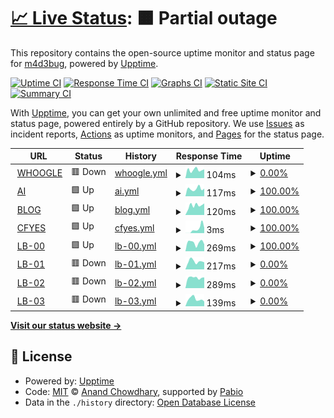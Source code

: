 # [📈 Live Status](https://status.madebug.net): <!--live status--> **🟧 Partial outage**

This repository contains the open-source uptime monitor and status page for [m4d3bug](https://blog.madebug.net), powered by [Upptime](https://github.com/upptime/upptime).

[![Uptime CI](https://github.com/m4d3bug/status/workflows/Uptime%20CI/badge.svg)](https://github.com/m4d3bug/status/actions?query=workflow%3A%22Uptime+CI%22)
[![Response Time CI](https://github.com/m4d3bug/status/workflows/Response%20Time%20CI/badge.svg)](https://github.com/m4d3bug/status/actions?query=workflow%3A%22Response+Time+CI%22)
[![Graphs CI](https://github.com/m4d3bug/status/workflows/Graphs%20CI/badge.svg)](https://github.com/m4d3bug/status/actions?query=workflow%3A%22Graphs+CI%22)
[![Static Site CI](https://github.com/m4d3bug/status/workflows/Static%20Site%20CI/badge.svg)](https://github.com/m4d3bug/status/actions?query=workflow%3A%22Static+Site+CI%22)
[![Summary CI](https://github.com/m4d3bug/status/workflows/Summary%20CI/badge.svg)](https://github.com/m4d3bug/status/actions?query=workflow%3A%22Summary+CI%22)

With [Upptime](https://upptime.js.org), you can get your own unlimited and free uptime monitor and status page, powered entirely by a GitHub repository. We use [Issues](https://github.com/m4d3bug/status/issues) as incident reports, [Actions](https://github.com/m4d3bug/status/actions) as uptime monitors, and [Pages](https://status.madebug.net) for the status page.

<!--start: status pages-->
<!-- This summary is generated by Upptime (https://github.com/upptime/upptime) -->
<!-- Do not edit this manually, your changes will be overwritten -->
<!-- prettier-ignore -->
| URL | Status | History | Response Time | Uptime |
| --- | ------ | ------- | ------------- | ------ |
| <img alt="" src="https://icons.duckduckgo.com/ip3/whoogle.madebug.net.ico" height="13"> [WHOOGLE](https://whoogle.madebug.net) | 🟥 Down | [whoogle.yml](https://github.com/m4d3bug/status/commits/HEAD/history/whoogle.yml) | <details><summary><img alt="Response time graph" src="./graphs/whoogle/response-time-week.png" height="20"> 104ms</summary><br><a href="https://status.madebug.net/history/whoogle"><img alt="Response time 525" src="https://img.shields.io/endpoint?url=https%3A%2F%2Fraw.githubusercontent.com%2Fm4d3bug%2Fstatus%2FHEAD%2Fapi%2Fwhoogle%2Fresponse-time.json"></a><br><a href="https://status.madebug.net/history/whoogle"><img alt="24-hour response time 111" src="https://img.shields.io/endpoint?url=https%3A%2F%2Fraw.githubusercontent.com%2Fm4d3bug%2Fstatus%2FHEAD%2Fapi%2Fwhoogle%2Fresponse-time-day.json"></a><br><a href="https://status.madebug.net/history/whoogle"><img alt="7-day response time 104" src="https://img.shields.io/endpoint?url=https%3A%2F%2Fraw.githubusercontent.com%2Fm4d3bug%2Fstatus%2FHEAD%2Fapi%2Fwhoogle%2Fresponse-time-week.json"></a><br><a href="https://status.madebug.net/history/whoogle"><img alt="30-day response time 130" src="https://img.shields.io/endpoint?url=https%3A%2F%2Fraw.githubusercontent.com%2Fm4d3bug%2Fstatus%2FHEAD%2Fapi%2Fwhoogle%2Fresponse-time-month.json"></a><br><a href="https://status.madebug.net/history/whoogle"><img alt="1-year response time 525" src="https://img.shields.io/endpoint?url=https%3A%2F%2Fraw.githubusercontent.com%2Fm4d3bug%2Fstatus%2FHEAD%2Fapi%2Fwhoogle%2Fresponse-time-year.json"></a></details> | <details><summary><a href="https://status.madebug.net/history/whoogle">0.00%</a></summary><a href="https://status.madebug.net/history/whoogle"><img alt="All-time uptime 82.86%" src="https://img.shields.io/endpoint?url=https%3A%2F%2Fraw.githubusercontent.com%2Fm4d3bug%2Fstatus%2FHEAD%2Fapi%2Fwhoogle%2Fuptime.json"></a><br><a href="https://status.madebug.net/history/whoogle"><img alt="24-hour uptime 0.00%" src="https://img.shields.io/endpoint?url=https%3A%2F%2Fraw.githubusercontent.com%2Fm4d3bug%2Fstatus%2FHEAD%2Fapi%2Fwhoogle%2Fuptime-day.json"></a><br><a href="https://status.madebug.net/history/whoogle"><img alt="7-day uptime 0.00%" src="https://img.shields.io/endpoint?url=https%3A%2F%2Fraw.githubusercontent.com%2Fm4d3bug%2Fstatus%2FHEAD%2Fapi%2Fwhoogle%2Fuptime-week.json"></a><br><a href="https://status.madebug.net/history/whoogle"><img alt="30-day uptime 7.96%" src="https://img.shields.io/endpoint?url=https%3A%2F%2Fraw.githubusercontent.com%2Fm4d3bug%2Fstatus%2FHEAD%2Fapi%2Fwhoogle%2Fuptime-month.json"></a><br><a href="https://status.madebug.net/history/whoogle"><img alt="1-year uptime 82.86%" src="https://img.shields.io/endpoint?url=https%3A%2F%2Fraw.githubusercontent.com%2Fm4d3bug%2Fstatus%2FHEAD%2Fapi%2Fwhoogle%2Fuptime-year.json"></a></details>
| <img alt="" src="https://icons.duckduckgo.com/ip3/ai.madebug.net.ico" height="13"> [AI](https://ai.madebug.net) | 🟩 Up | [ai.yml](https://github.com/m4d3bug/status/commits/HEAD/history/ai.yml) | <details><summary><img alt="Response time graph" src="./graphs/ai/response-time-week.png" height="20"> 117ms</summary><br><a href="https://status.madebug.net/history/ai"><img alt="Response time 149" src="https://img.shields.io/endpoint?url=https%3A%2F%2Fraw.githubusercontent.com%2Fm4d3bug%2Fstatus%2FHEAD%2Fapi%2Fai%2Fresponse-time.json"></a><br><a href="https://status.madebug.net/history/ai"><img alt="24-hour response time 120" src="https://img.shields.io/endpoint?url=https%3A%2F%2Fraw.githubusercontent.com%2Fm4d3bug%2Fstatus%2FHEAD%2Fapi%2Fai%2Fresponse-time-day.json"></a><br><a href="https://status.madebug.net/history/ai"><img alt="7-day response time 117" src="https://img.shields.io/endpoint?url=https%3A%2F%2Fraw.githubusercontent.com%2Fm4d3bug%2Fstatus%2FHEAD%2Fapi%2Fai%2Fresponse-time-week.json"></a><br><a href="https://status.madebug.net/history/ai"><img alt="30-day response time 149" src="https://img.shields.io/endpoint?url=https%3A%2F%2Fraw.githubusercontent.com%2Fm4d3bug%2Fstatus%2FHEAD%2Fapi%2Fai%2Fresponse-time-month.json"></a><br><a href="https://status.madebug.net/history/ai"><img alt="1-year response time 149" src="https://img.shields.io/endpoint?url=https%3A%2F%2Fraw.githubusercontent.com%2Fm4d3bug%2Fstatus%2FHEAD%2Fapi%2Fai%2Fresponse-time-year.json"></a></details> | <details><summary><a href="https://status.madebug.net/history/ai">100.00%</a></summary><a href="https://status.madebug.net/history/ai"><img alt="All-time uptime 100.00%" src="https://img.shields.io/endpoint?url=https%3A%2F%2Fraw.githubusercontent.com%2Fm4d3bug%2Fstatus%2FHEAD%2Fapi%2Fai%2Fuptime.json"></a><br><a href="https://status.madebug.net/history/ai"><img alt="24-hour uptime 100.00%" src="https://img.shields.io/endpoint?url=https%3A%2F%2Fraw.githubusercontent.com%2Fm4d3bug%2Fstatus%2FHEAD%2Fapi%2Fai%2Fuptime-day.json"></a><br><a href="https://status.madebug.net/history/ai"><img alt="7-day uptime 100.00%" src="https://img.shields.io/endpoint?url=https%3A%2F%2Fraw.githubusercontent.com%2Fm4d3bug%2Fstatus%2FHEAD%2Fapi%2Fai%2Fuptime-week.json"></a><br><a href="https://status.madebug.net/history/ai"><img alt="30-day uptime 100.00%" src="https://img.shields.io/endpoint?url=https%3A%2F%2Fraw.githubusercontent.com%2Fm4d3bug%2Fstatus%2FHEAD%2Fapi%2Fai%2Fuptime-month.json"></a><br><a href="https://status.madebug.net/history/ai"><img alt="1-year uptime 100.00%" src="https://img.shields.io/endpoint?url=https%3A%2F%2Fraw.githubusercontent.com%2Fm4d3bug%2Fstatus%2FHEAD%2Fapi%2Fai%2Fuptime-year.json"></a></details>
| <img alt="" src="https://icons.duckduckgo.com/ip3/blog.madebug.net.ico" height="13"> [BLOG](https://blog.madebug.net) | 🟩 Up | [blog.yml](https://github.com/m4d3bug/status/commits/HEAD/history/blog.yml) | <details><summary><img alt="Response time graph" src="./graphs/blog/response-time-week.png" height="20"> 120ms</summary><br><a href="https://status.madebug.net/history/blog"><img alt="Response time 143" src="https://img.shields.io/endpoint?url=https%3A%2F%2Fraw.githubusercontent.com%2Fm4d3bug%2Fstatus%2FHEAD%2Fapi%2Fblog%2Fresponse-time.json"></a><br><a href="https://status.madebug.net/history/blog"><img alt="24-hour response time 146" src="https://img.shields.io/endpoint?url=https%3A%2F%2Fraw.githubusercontent.com%2Fm4d3bug%2Fstatus%2FHEAD%2Fapi%2Fblog%2Fresponse-time-day.json"></a><br><a href="https://status.madebug.net/history/blog"><img alt="7-day response time 120" src="https://img.shields.io/endpoint?url=https%3A%2F%2Fraw.githubusercontent.com%2Fm4d3bug%2Fstatus%2FHEAD%2Fapi%2Fblog%2Fresponse-time-week.json"></a><br><a href="https://status.madebug.net/history/blog"><img alt="30-day response time 142" src="https://img.shields.io/endpoint?url=https%3A%2F%2Fraw.githubusercontent.com%2Fm4d3bug%2Fstatus%2FHEAD%2Fapi%2Fblog%2Fresponse-time-month.json"></a><br><a href="https://status.madebug.net/history/blog"><img alt="1-year response time 143" src="https://img.shields.io/endpoint?url=https%3A%2F%2Fraw.githubusercontent.com%2Fm4d3bug%2Fstatus%2FHEAD%2Fapi%2Fblog%2Fresponse-time-year.json"></a></details> | <details><summary><a href="https://status.madebug.net/history/blog">100.00%</a></summary><a href="https://status.madebug.net/history/blog"><img alt="All-time uptime 100.00%" src="https://img.shields.io/endpoint?url=https%3A%2F%2Fraw.githubusercontent.com%2Fm4d3bug%2Fstatus%2FHEAD%2Fapi%2Fblog%2Fuptime.json"></a><br><a href="https://status.madebug.net/history/blog"><img alt="24-hour uptime 100.00%" src="https://img.shields.io/endpoint?url=https%3A%2F%2Fraw.githubusercontent.com%2Fm4d3bug%2Fstatus%2FHEAD%2Fapi%2Fblog%2Fuptime-day.json"></a><br><a href="https://status.madebug.net/history/blog"><img alt="7-day uptime 100.00%" src="https://img.shields.io/endpoint?url=https%3A%2F%2Fraw.githubusercontent.com%2Fm4d3bug%2Fstatus%2FHEAD%2Fapi%2Fblog%2Fuptime-week.json"></a><br><a href="https://status.madebug.net/history/blog"><img alt="30-day uptime 100.00%" src="https://img.shields.io/endpoint?url=https%3A%2F%2Fraw.githubusercontent.com%2Fm4d3bug%2Fstatus%2FHEAD%2Fapi%2Fblog%2Fuptime-month.json"></a><br><a href="https://status.madebug.net/history/blog"><img alt="1-year uptime 100.00%" src="https://img.shields.io/endpoint?url=https%3A%2F%2Fraw.githubusercontent.com%2Fm4d3bug%2Fstatus%2FHEAD%2Fapi%2Fblog%2Fuptime-year.json"></a></details>
| <img alt="" src="https://icons.duckduckgo.com/ip3/null.ico" height="13"> [CFYES](cfyes.m4d3bug.com) | 🟩 Up | [cfyes.yml](https://github.com/m4d3bug/status/commits/HEAD/history/cfyes.yml) | <details><summary><img alt="Response time graph" src="./graphs/cfyes/response-time-week.png" height="20"> 3ms</summary><br><a href="https://status.madebug.net/history/cfyes"><img alt="Response time 8" src="https://img.shields.io/endpoint?url=https%3A%2F%2Fraw.githubusercontent.com%2Fm4d3bug%2Fstatus%2FHEAD%2Fapi%2Fcfyes%2Fresponse-time.json"></a><br><a href="https://status.madebug.net/history/cfyes"><img alt="24-hour response time 3" src="https://img.shields.io/endpoint?url=https%3A%2F%2Fraw.githubusercontent.com%2Fm4d3bug%2Fstatus%2FHEAD%2Fapi%2Fcfyes%2Fresponse-time-day.json"></a><br><a href="https://status.madebug.net/history/cfyes"><img alt="7-day response time 3" src="https://img.shields.io/endpoint?url=https%3A%2F%2Fraw.githubusercontent.com%2Fm4d3bug%2Fstatus%2FHEAD%2Fapi%2Fcfyes%2Fresponse-time-week.json"></a><br><a href="https://status.madebug.net/history/cfyes"><img alt="30-day response time 4" src="https://img.shields.io/endpoint?url=https%3A%2F%2Fraw.githubusercontent.com%2Fm4d3bug%2Fstatus%2FHEAD%2Fapi%2Fcfyes%2Fresponse-time-month.json"></a><br><a href="https://status.madebug.net/history/cfyes"><img alt="1-year response time 8" src="https://img.shields.io/endpoint?url=https%3A%2F%2Fraw.githubusercontent.com%2Fm4d3bug%2Fstatus%2FHEAD%2Fapi%2Fcfyes%2Fresponse-time-year.json"></a></details> | <details><summary><a href="https://status.madebug.net/history/cfyes">100.00%</a></summary><a href="https://status.madebug.net/history/cfyes"><img alt="All-time uptime 99.96%" src="https://img.shields.io/endpoint?url=https%3A%2F%2Fraw.githubusercontent.com%2Fm4d3bug%2Fstatus%2FHEAD%2Fapi%2Fcfyes%2Fuptime.json"></a><br><a href="https://status.madebug.net/history/cfyes"><img alt="24-hour uptime 100.00%" src="https://img.shields.io/endpoint?url=https%3A%2F%2Fraw.githubusercontent.com%2Fm4d3bug%2Fstatus%2FHEAD%2Fapi%2Fcfyes%2Fuptime-day.json"></a><br><a href="https://status.madebug.net/history/cfyes"><img alt="7-day uptime 100.00%" src="https://img.shields.io/endpoint?url=https%3A%2F%2Fraw.githubusercontent.com%2Fm4d3bug%2Fstatus%2FHEAD%2Fapi%2Fcfyes%2Fuptime-week.json"></a><br><a href="https://status.madebug.net/history/cfyes"><img alt="30-day uptime 99.88%" src="https://img.shields.io/endpoint?url=https%3A%2F%2Fraw.githubusercontent.com%2Fm4d3bug%2Fstatus%2FHEAD%2Fapi%2Fcfyes%2Fuptime-month.json"></a><br><a href="https://status.madebug.net/history/cfyes"><img alt="1-year uptime 99.96%" src="https://img.shields.io/endpoint?url=https%3A%2F%2Fraw.githubusercontent.com%2Fm4d3bug%2Fstatus%2FHEAD%2Fapi%2Fcfyes%2Fuptime-year.json"></a></details>
| <img alt="" src="https://icons.duckduckgo.com/ip3/lb-00.m4d3bug.com.ico" height="13"> [LB-00](https://lb-00.m4d3bug.com/check) | 🟩 Up | [lb-00.yml](https://github.com/m4d3bug/status/commits/HEAD/history/lb-00.yml) | <details><summary><img alt="Response time graph" src="./graphs/lb-00/response-time-week.png" height="20"> 269ms</summary><br><a href="https://status.madebug.net/history/lb-00"><img alt="Response time 587" src="https://img.shields.io/endpoint?url=https%3A%2F%2Fraw.githubusercontent.com%2Fm4d3bug%2Fstatus%2FHEAD%2Fapi%2Flb-00%2Fresponse-time.json"></a><br><a href="https://status.madebug.net/history/lb-00"><img alt="24-hour response time 217" src="https://img.shields.io/endpoint?url=https%3A%2F%2Fraw.githubusercontent.com%2Fm4d3bug%2Fstatus%2FHEAD%2Fapi%2Flb-00%2Fresponse-time-day.json"></a><br><a href="https://status.madebug.net/history/lb-00"><img alt="7-day response time 269" src="https://img.shields.io/endpoint?url=https%3A%2F%2Fraw.githubusercontent.com%2Fm4d3bug%2Fstatus%2FHEAD%2Fapi%2Flb-00%2Fresponse-time-week.json"></a><br><a href="https://status.madebug.net/history/lb-00"><img alt="30-day response time 258" src="https://img.shields.io/endpoint?url=https%3A%2F%2Fraw.githubusercontent.com%2Fm4d3bug%2Fstatus%2FHEAD%2Fapi%2Flb-00%2Fresponse-time-month.json"></a><br><a href="https://status.madebug.net/history/lb-00"><img alt="1-year response time 587" src="https://img.shields.io/endpoint?url=https%3A%2F%2Fraw.githubusercontent.com%2Fm4d3bug%2Fstatus%2FHEAD%2Fapi%2Flb-00%2Fresponse-time-year.json"></a></details> | <details><summary><a href="https://status.madebug.net/history/lb-00">100.00%</a></summary><a href="https://status.madebug.net/history/lb-00"><img alt="All-time uptime 99.99%" src="https://img.shields.io/endpoint?url=https%3A%2F%2Fraw.githubusercontent.com%2Fm4d3bug%2Fstatus%2FHEAD%2Fapi%2Flb-00%2Fuptime.json"></a><br><a href="https://status.madebug.net/history/lb-00"><img alt="24-hour uptime 100.00%" src="https://img.shields.io/endpoint?url=https%3A%2F%2Fraw.githubusercontent.com%2Fm4d3bug%2Fstatus%2FHEAD%2Fapi%2Flb-00%2Fuptime-day.json"></a><br><a href="https://status.madebug.net/history/lb-00"><img alt="7-day uptime 100.00%" src="https://img.shields.io/endpoint?url=https%3A%2F%2Fraw.githubusercontent.com%2Fm4d3bug%2Fstatus%2FHEAD%2Fapi%2Flb-00%2Fuptime-week.json"></a><br><a href="https://status.madebug.net/history/lb-00"><img alt="30-day uptime 100.00%" src="https://img.shields.io/endpoint?url=https%3A%2F%2Fraw.githubusercontent.com%2Fm4d3bug%2Fstatus%2FHEAD%2Fapi%2Flb-00%2Fuptime-month.json"></a><br><a href="https://status.madebug.net/history/lb-00"><img alt="1-year uptime 99.99%" src="https://img.shields.io/endpoint?url=https%3A%2F%2Fraw.githubusercontent.com%2Fm4d3bug%2Fstatus%2FHEAD%2Fapi%2Flb-00%2Fuptime-year.json"></a></details>
| <img alt="" src="https://icons.duckduckgo.com/ip3/lb-01.m4d3bug.com.ico" height="13"> [LB-01](https://lb-01.m4d3bug.com/check) | 🟥 Down | [lb-01.yml](https://github.com/m4d3bug/status/commits/HEAD/history/lb-01.yml) | <details><summary><img alt="Response time graph" src="./graphs/lb-01/response-time-week.png" height="20"> 217ms</summary><br><a href="https://status.madebug.net/history/lb-01"><img alt="Response time 615" src="https://img.shields.io/endpoint?url=https%3A%2F%2Fraw.githubusercontent.com%2Fm4d3bug%2Fstatus%2FHEAD%2Fapi%2Flb-01%2Fresponse-time.json"></a><br><a href="https://status.madebug.net/history/lb-01"><img alt="24-hour response time 194" src="https://img.shields.io/endpoint?url=https%3A%2F%2Fraw.githubusercontent.com%2Fm4d3bug%2Fstatus%2FHEAD%2Fapi%2Flb-01%2Fresponse-time-day.json"></a><br><a href="https://status.madebug.net/history/lb-01"><img alt="7-day response time 217" src="https://img.shields.io/endpoint?url=https%3A%2F%2Fraw.githubusercontent.com%2Fm4d3bug%2Fstatus%2FHEAD%2Fapi%2Flb-01%2Fresponse-time-week.json"></a><br><a href="https://status.madebug.net/history/lb-01"><img alt="30-day response time 193" src="https://img.shields.io/endpoint?url=https%3A%2F%2Fraw.githubusercontent.com%2Fm4d3bug%2Fstatus%2FHEAD%2Fapi%2Flb-01%2Fresponse-time-month.json"></a><br><a href="https://status.madebug.net/history/lb-01"><img alt="1-year response time 615" src="https://img.shields.io/endpoint?url=https%3A%2F%2Fraw.githubusercontent.com%2Fm4d3bug%2Fstatus%2FHEAD%2Fapi%2Flb-01%2Fresponse-time-year.json"></a></details> | <details><summary><a href="https://status.madebug.net/history/lb-01">0.00%</a></summary><a href="https://status.madebug.net/history/lb-01"><img alt="All-time uptime 53.89%" src="https://img.shields.io/endpoint?url=https%3A%2F%2Fraw.githubusercontent.com%2Fm4d3bug%2Fstatus%2FHEAD%2Fapi%2Flb-01%2Fuptime.json"></a><br><a href="https://status.madebug.net/history/lb-01"><img alt="24-hour uptime 0.00%" src="https://img.shields.io/endpoint?url=https%3A%2F%2Fraw.githubusercontent.com%2Fm4d3bug%2Fstatus%2FHEAD%2Fapi%2Flb-01%2Fuptime-day.json"></a><br><a href="https://status.madebug.net/history/lb-01"><img alt="7-day uptime 0.00%" src="https://img.shields.io/endpoint?url=https%3A%2F%2Fraw.githubusercontent.com%2Fm4d3bug%2Fstatus%2FHEAD%2Fapi%2Flb-01%2Fuptime-week.json"></a><br><a href="https://status.madebug.net/history/lb-01"><img alt="30-day uptime 7.96%" src="https://img.shields.io/endpoint?url=https%3A%2F%2Fraw.githubusercontent.com%2Fm4d3bug%2Fstatus%2FHEAD%2Fapi%2Flb-01%2Fuptime-month.json"></a><br><a href="https://status.madebug.net/history/lb-01"><img alt="1-year uptime 53.89%" src="https://img.shields.io/endpoint?url=https%3A%2F%2Fraw.githubusercontent.com%2Fm4d3bug%2Fstatus%2FHEAD%2Fapi%2Flb-01%2Fuptime-year.json"></a></details>
| <img alt="" src="https://icons.duckduckgo.com/ip3/lb-02.m4d3bug.com.ico" height="13"> [LB-02](https://lb-02.m4d3bug.com/check) | 🟥 Down | [lb-02.yml](https://github.com/m4d3bug/status/commits/HEAD/history/lb-02.yml) | <details><summary><img alt="Response time graph" src="./graphs/lb-02/response-time-week.png" height="20"> 289ms</summary><br><a href="https://status.madebug.net/history/lb-02"><img alt="Response time 469" src="https://img.shields.io/endpoint?url=https%3A%2F%2Fraw.githubusercontent.com%2Fm4d3bug%2Fstatus%2FHEAD%2Fapi%2Flb-02%2Fresponse-time.json"></a><br><a href="https://status.madebug.net/history/lb-02"><img alt="24-hour response time 295" src="https://img.shields.io/endpoint?url=https%3A%2F%2Fraw.githubusercontent.com%2Fm4d3bug%2Fstatus%2FHEAD%2Fapi%2Flb-02%2Fresponse-time-day.json"></a><br><a href="https://status.madebug.net/history/lb-02"><img alt="7-day response time 289" src="https://img.shields.io/endpoint?url=https%3A%2F%2Fraw.githubusercontent.com%2Fm4d3bug%2Fstatus%2FHEAD%2Fapi%2Flb-02%2Fresponse-time-week.json"></a><br><a href="https://status.madebug.net/history/lb-02"><img alt="30-day response time 299" src="https://img.shields.io/endpoint?url=https%3A%2F%2Fraw.githubusercontent.com%2Fm4d3bug%2Fstatus%2FHEAD%2Fapi%2Flb-02%2Fresponse-time-month.json"></a><br><a href="https://status.madebug.net/history/lb-02"><img alt="1-year response time 469" src="https://img.shields.io/endpoint?url=https%3A%2F%2Fraw.githubusercontent.com%2Fm4d3bug%2Fstatus%2FHEAD%2Fapi%2Flb-02%2Fresponse-time-year.json"></a></details> | <details><summary><a href="https://status.madebug.net/history/lb-02">0.00%</a></summary><a href="https://status.madebug.net/history/lb-02"><img alt="All-time uptime 65.69%" src="https://img.shields.io/endpoint?url=https%3A%2F%2Fraw.githubusercontent.com%2Fm4d3bug%2Fstatus%2FHEAD%2Fapi%2Flb-02%2Fuptime.json"></a><br><a href="https://status.madebug.net/history/lb-02"><img alt="24-hour uptime 0.00%" src="https://img.shields.io/endpoint?url=https%3A%2F%2Fraw.githubusercontent.com%2Fm4d3bug%2Fstatus%2FHEAD%2Fapi%2Flb-02%2Fuptime-day.json"></a><br><a href="https://status.madebug.net/history/lb-02"><img alt="7-day uptime 0.00%" src="https://img.shields.io/endpoint?url=https%3A%2F%2Fraw.githubusercontent.com%2Fm4d3bug%2Fstatus%2FHEAD%2Fapi%2Flb-02%2Fuptime-week.json"></a><br><a href="https://status.madebug.net/history/lb-02"><img alt="30-day uptime 7.96%" src="https://img.shields.io/endpoint?url=https%3A%2F%2Fraw.githubusercontent.com%2Fm4d3bug%2Fstatus%2FHEAD%2Fapi%2Flb-02%2Fuptime-month.json"></a><br><a href="https://status.madebug.net/history/lb-02"><img alt="1-year uptime 65.69%" src="https://img.shields.io/endpoint?url=https%3A%2F%2Fraw.githubusercontent.com%2Fm4d3bug%2Fstatus%2FHEAD%2Fapi%2Flb-02%2Fuptime-year.json"></a></details>
| <img alt="" src="https://icons.duckduckgo.com/ip3/lb-03.m4d3bug.com.ico" height="13"> [LB-03](https://lb-03.m4d3bug.com/check) | 🟥 Down | [lb-03.yml](https://github.com/m4d3bug/status/commits/HEAD/history/lb-03.yml) | <details><summary><img alt="Response time graph" src="./graphs/lb-03/response-time-week.png" height="20"> 139ms</summary><br><a href="https://status.madebug.net/history/lb-03"><img alt="Response time 201" src="https://img.shields.io/endpoint?url=https%3A%2F%2Fraw.githubusercontent.com%2Fm4d3bug%2Fstatus%2FHEAD%2Fapi%2Flb-03%2Fresponse-time.json"></a><br><a href="https://status.madebug.net/history/lb-03"><img alt="24-hour response time 92" src="https://img.shields.io/endpoint?url=https%3A%2F%2Fraw.githubusercontent.com%2Fm4d3bug%2Fstatus%2FHEAD%2Fapi%2Flb-03%2Fresponse-time-day.json"></a><br><a href="https://status.madebug.net/history/lb-03"><img alt="7-day response time 139" src="https://img.shields.io/endpoint?url=https%3A%2F%2Fraw.githubusercontent.com%2Fm4d3bug%2Fstatus%2FHEAD%2Fapi%2Flb-03%2Fresponse-time-week.json"></a><br><a href="https://status.madebug.net/history/lb-03"><img alt="30-day response time 126" src="https://img.shields.io/endpoint?url=https%3A%2F%2Fraw.githubusercontent.com%2Fm4d3bug%2Fstatus%2FHEAD%2Fapi%2Flb-03%2Fresponse-time-month.json"></a><br><a href="https://status.madebug.net/history/lb-03"><img alt="1-year response time 201" src="https://img.shields.io/endpoint?url=https%3A%2F%2Fraw.githubusercontent.com%2Fm4d3bug%2Fstatus%2FHEAD%2Fapi%2Flb-03%2Fresponse-time-year.json"></a></details> | <details><summary><a href="https://status.madebug.net/history/lb-03">0.00%</a></summary><a href="https://status.madebug.net/history/lb-03"><img alt="All-time uptime 86.43%" src="https://img.shields.io/endpoint?url=https%3A%2F%2Fraw.githubusercontent.com%2Fm4d3bug%2Fstatus%2FHEAD%2Fapi%2Flb-03%2Fuptime.json"></a><br><a href="https://status.madebug.net/history/lb-03"><img alt="24-hour uptime 0.00%" src="https://img.shields.io/endpoint?url=https%3A%2F%2Fraw.githubusercontent.com%2Fm4d3bug%2Fstatus%2FHEAD%2Fapi%2Flb-03%2Fuptime-day.json"></a><br><a href="https://status.madebug.net/history/lb-03"><img alt="7-day uptime 0.00%" src="https://img.shields.io/endpoint?url=https%3A%2F%2Fraw.githubusercontent.com%2Fm4d3bug%2Fstatus%2FHEAD%2Fapi%2Flb-03%2Fuptime-week.json"></a><br><a href="https://status.madebug.net/history/lb-03"><img alt="30-day uptime 7.96%" src="https://img.shields.io/endpoint?url=https%3A%2F%2Fraw.githubusercontent.com%2Fm4d3bug%2Fstatus%2FHEAD%2Fapi%2Flb-03%2Fuptime-month.json"></a><br><a href="https://status.madebug.net/history/lb-03"><img alt="1-year uptime 86.43%" src="https://img.shields.io/endpoint?url=https%3A%2F%2Fraw.githubusercontent.com%2Fm4d3bug%2Fstatus%2FHEAD%2Fapi%2Flb-03%2Fuptime-year.json"></a></details>

<!--end: status pages-->

[**Visit our status website →**](https://status.madebug.net)

## 📄 License

- Powered by: [Upptime](https://github.com/upptime/upptime)
- Code: [MIT](./LICENSE) © [Anand Chowdhary](https://anandchowdhary.com), supported by [Pabio](https://pabio.com)
- Data in the `./history` directory: [Open Database License](https://opendatacommons.org/licenses/odbl/1-0/)
